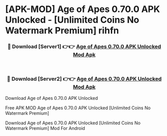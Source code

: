 # [APK-MOD] Age of Apes 0.70.0 APK Unlocked - [Unlimited Coins No Watermark Premium] rihfn



<div align="center">
<h3>🔴 Download [Server1] 👉👉 <a href="https://momento.my/?title=Age_of_Apes_0.70.0_APK_Unlocked">Age of Apes 0.70.0 APK Unlocked Mod Apk</a></h3><br>

<h3>🔴 Download [Server2] 👉👉 <a href="https://momento.my/?title=Age_of_Apes_0.70.0_APK_Unlocked">Age of Apes 0.70.0 APK Unlocked Mod Apk</a></h3>
</div>



Download Age of Apes 0.70.0 APK Unlocked 

Free APK MOD Age of Apes 0.70.0 APK Unlocked [Unlimited Coins No Watermark Premium]

Download Age of Apes 0.70.0 APK Unlocked [Unlimited Coins No Watermark Premium] Mod For Android

